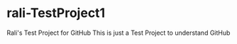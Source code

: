# rali-TestProject1
Rali's Test Project for GitHub
This is just a Test Project to understand GitHub
